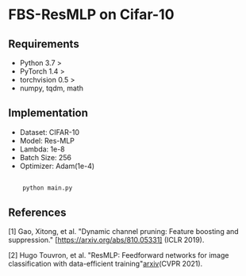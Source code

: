 # FBS-ResMLP on Cifar-10
## Requirements
+ Python 3.7 >
+ PyTorch 1.4 >
+ torchvision 0.5 >
+ numpy, tqdm, math
## Implementation
+ Dataset: CIFAR-10
+ Model: Res-MLP
+ Lambda: 1e-8
+ Batch Size: 256
+ Optimizer: Adam(1e-4)
## 
```
    python main.py
```
## References
[1] Gao, Xitong, et al. "Dynamic channel pruning: Feature boosting and suppression." [https://arxiv.org/abs/810.05331] (ICLR 2019).

[2] Hugo Touvron, et al. "ResMLP: Feedforward networks for image classification with data-efficient training"[arxiv](https://arxiv.org/abs/2105.03404)(CVPR 2021).
